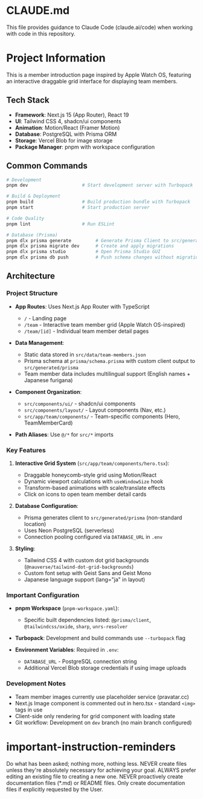 # CLAUDE.md

This file provides guidance to Claude Code (claude.ai/code) when working with code in this repository.

# Project Information

This is a member introduction page inspired by Apple Watch OS, featuring an interactive draggable grid interface for displaying team members.

## Tech Stack

- **Framework**: Next.js 15 (App Router), React 19
- **UI**: Tailwind CSS 4, shadcn/ui components
- **Animation**: Motion/React (Framer Motion)
- **Database**: PostgreSQL with Prisma ORM
- **Storage**: Vercel Blob for image storage
- **Package Manager**: pnpm with workspace configuration

## Common Commands

```bash
# Development
pnpm dev                    # Start development server with Turbopack

# Build & Deployment
pnpm build                  # Build production bundle with Turbopack
pnpm start                  # Start production server

# Code Quality
pnpm lint                   # Run ESLint

# Database (Prisma)
pnpm dlx prisma generate         # Generate Prisma Client to src/generated/prisma
pnpm dlx prisma migrate dev      # Create and apply migrations
pnpm dlx prisma studio           # Open Prisma Studio GUI
pnpm dlx prisma db push          # Push schema changes without migrations
```

## Architecture

### Project Structure

- **App Routes**: Uses Next.js App Router with TypeScript
  - `/` - Landing page
  - `/team` - Interactive team member grid (Apple Watch OS-inspired)
  - `/team/[id]` - Individual team member detail pages

- **Data Management**:
  - Static data stored in `src/data/team-members.json`
  - Prisma schema at `prisma/schema.prisma` with custom client output to `src/generated/prisma`
  - Team member data includes multilingual support (English names + Japanese furigana)

- **Component Organization**:
  - `src/components/ui/` - shadcn/ui components
  - `src/components/layout/` - Layout components (Nav, etc.)
  - `src/app/team/components/` - Team-specific components (Hero, TeamMemberCard)

- **Path Aliases**: Use `@/*` for `src/*` imports

### Key Features

1. **Interactive Grid System** (`src/app/team/components/hero.tsx`):
   - Draggable honeycomb-style grid using Motion/React
   - Dynamic viewport calculations with `useWindowSize` hook
   - Transform-based animations with scale/translate effects
   - Click on icons to open team member detail cards

2. **Database Configuration**:
   - Prisma generates client to `src/generated/prisma` (non-standard location)
   - Uses Neon PostgreSQL (serverless)
   - Connection pooling configured via `DATABASE_URL` in `.env`

3. **Styling**:
   - Tailwind CSS 4 with custom dot grid backgrounds (`@nauverse/tailwind-dot-grid-backgrounds`)
   - Custom font setup with Geist Sans and Geist Mono
   - Japanese language support (lang="ja" in layout)

### Important Configuration

- **pnpm Workspace** (`pnpm-workspace.yaml`):
  - Specific built dependencies listed: `@prisma/client`, `@tailwindcss/oxide`, `sharp`, `unrs-resolver`

- **Turbopack**: Development and build commands use `--turbopack` flag

- **Environment Variables**: Required in `.env`:
  - `DATABASE_URL` - PostgreSQL connection string
  - Additional Vercel Blob storage credentials if using image uploads

### Development Notes

- Team member images currently use placeholder service (pravatar.cc)
- Next.js Image component is commented out in hero.tsx - standard `<img>` tags in use
- Client-side only rendering for grid component with loading state
- Git workflow: Development on `dev` branch (no main branch configured)

# important-instruction-reminders
Do what has been asked; nothing more, nothing less.
NEVER create files unless they're absolutely necessary for achieving your goal.
ALWAYS prefer editing an existing file to creating a new one.
NEVER proactively create documentation files (*.md) or README files. Only create documentation files if explicitly requested by the User.
